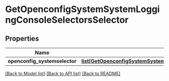 # GetOpenconfigSystemSystemLoggingConsoleSelectorsSelector

## Properties
Name | Type | Description | Notes
------------ | ------------- | ------------- | -------------
**openconfig_systemselector** | [**list[GetOpenconfigSystemSystemOpenconfigsystemsystemLoggingConsoleSelectorsSelector]**](GetOpenconfigSystemSystemOpenconfigsystemsystemLoggingConsoleSelectorsSelector.md) |  | [optional] 

[[Back to Model list]](../README.md#documentation-for-models) [[Back to API list]](../README.md#documentation-for-api-endpoints) [[Back to README]](../README.md)


